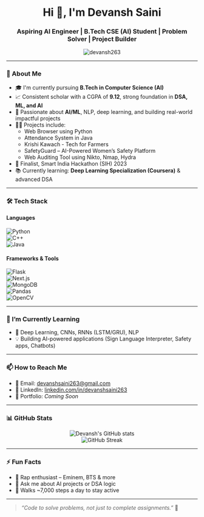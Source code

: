 <h1 align="center">Hi 👋, I'm Devansh Saini</h1>
<h3 align="center">Aspiring AI Engineer | B.Tech CSE (AI) Student | Problem Solver | Project Builder</h3>

<p align="center">
  <img src="https://komarev.com/ghpvc/?username=devansh263&label=Profile%20views&color=0e75b6&style=flat" alt="devansh263" />
</p>

---

### 🧠 About Me

- 🎓 I'm currently pursuing **B.Tech in Computer Science (AI)**  
- 📈 Consistent scholar with a CGPA of **9.12**, strong foundation in **DSA, ML, and AI**
- 🤖 Passionate about **AI/ML**, NLP, deep learning, and building real-world impactful projects
- 👨‍💻 Projects include:
  - Web Browser using Python  
  - Attendance System in Java  
  - Krishi Kawach - Tech for Farmers  
  - SafetyGuard – AI-Powered Women’s Safety Platform  
  - Web Auditing Tool using Nikto, Nmap, Hydra  
- 🎯 Finalist, Smart India Hackathon (SIH) 2023  
- 📚 Currently learning: **Deep Learning Specialization (Coursera)** & advanced DSA

---

### 🛠️ Tech Stack

#### Languages  
![Python](https://img.shields.io/badge/-Python-3776AB?logo=python&logoColor=white&style=for-the-badge)  
![C++](https://img.shields.io/badge/-C++-00599C?logo=c%2B%2B&logoColor=white&style=for-the-badge)  
![Java](https://img.shields.io/badge/-Java-007396?logo=java&logoColor=white&style=for-the-badge)

#### Frameworks & Tools  
![Flask](https://img.shields.io/badge/-Flask-000000?logo=flask&logoColor=white&style=for-the-badge)  
![Next.js](https://img.shields.io/badge/-Next.js-000000?logo=next.js&logoColor=white&style=for-the-badge)  
![MongoDB](https://img.shields.io/badge/-MongoDB-47A248?logo=mongodb&logoColor=white&style=for-the-badge)  
![Pandas](https://img.shields.io/badge/-Pandas-150458?logo=pandas&logoColor=white&style=for-the-badge)  
![OpenCV](https://img.shields.io/badge/-OpenCV-5C3EE8?logo=opencv&logoColor=white&style=for-the-badge)

---

### 🌱 I’m Currently Learning

- 🤖 Deep Learning, CNNs, RNNs (LSTM/GRU), NLP  
- 💡 Building AI-powered applications (Sign Language Interpreter, Safety apps, Chatbots)

---

### 📫 How to Reach Me

- 📧 Email: devanshsaini263@gmail.com  
- 💼 LinkedIn: [linkedin.com/in/devanshsaini263](https://linkedin.com/in/devanshsaini263)  
- 📂 Portfolio: *Coming Soon*

---

### 📊 GitHub Stats

<p align="center">
  <img src="https://github-readme-stats.vercel.app/api?username=devansh263&show_icons=true&theme=tokyonight" alt="Devansh's GitHub stats"/>
  <br />
  <img src="https://github-readme-streak-stats.herokuapp.com/?user=devansh263&theme=tokyonight" alt="GitHub Streak"/>
</p>

---

### ⚡ Fun Facts

- 🎤 Rap enthusiast – Eminem, BTS & more  
- 💬 Ask me about AI projects or DSA logic  
- 🧘 Walks ~7,000 steps a day to stay active

---

> *“Code to solve problems, not just to complete assignments.”* 🚀
